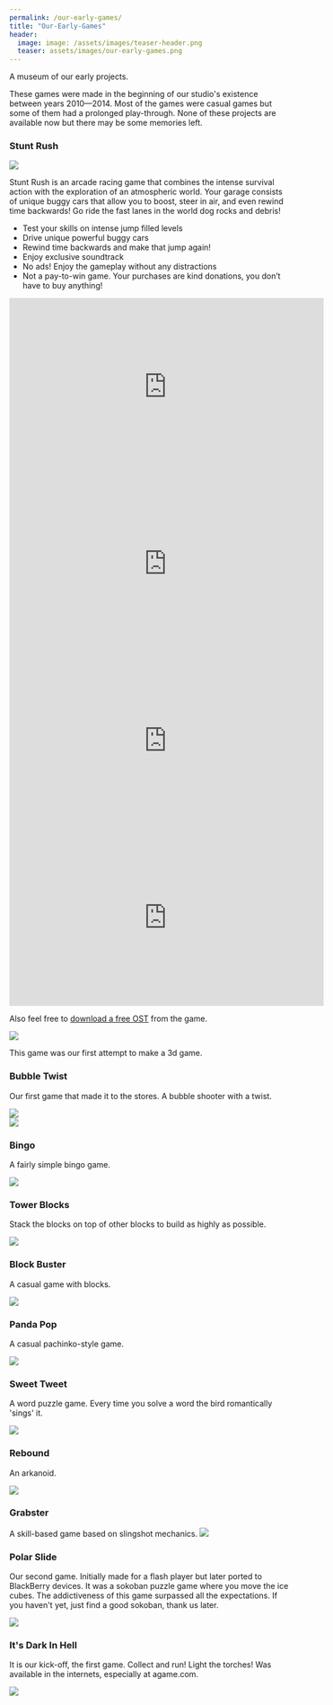 ```yaml
---
permalink: /our-early-games/
title: "Our-Early-Games"
header:
  image: image: /assets/images/teaser-header.png
  teaser: assets/images/our-early-games.png
---
```


A museum of our early projects.  

These games were made in the beginning of our studio's existence between years 2010—2014. Most of the games were casual games but some of them had a prolonged play-through. None of these projects are available now but there may be some memories left.

### Stunt Rush

![](https://staging.dustyroom.com/assets/images/early-games/stunt_rush_website_pic.png)  

Stunt Rush is an arcade racing game that combines the intense survival action with the exploration of an atmospheric world. Your garage consists of unique buggy cars that allow you to boost, steer in air, and even rewind time backwards! Go ride the fast lanes in the world dog rocks and debris!  

  * Test your skills on intense jump filled levels
  * Drive unique powerful buggy cars
  * Rewind time backwards and make that jump again!
  * Enjoy exclusive soundtrack
  * No ads! Enjoy the gameplay without any distractions
  * Not a pay-to-win game. Your purchases are kind donations, you don’t have to buy anything!  

<iframe width="560" height="315" src="https://www.youtube.com/embed/vcEcihRuEx4" title="YouTube video player" frameborder="0" allow="accelerometer; autoplay; clipboard-write; encrypted-media; gyroscope; picture-in-picture" allowfullscreen></iframe>  

<iframe width="560" height="315" src="https://www.youtube.com/embed/qHBhlbhcJ4k" title="YouTube video player" frameborder="0" allow="accelerometer; autoplay; clipboard-write; encrypted-media; gyroscope; picture-in-picture" allowfullscreen></iframe>

<iframe width="560" height="315" src="https://www.youtube.com/embed/DzY1_FejezY" title="YouTube video player" frameborder="0" allow="accelerometer; autoplay; clipboard-write; encrypted-media; gyroscope; picture-in-picture" allowfullscreen></iframe>

<iframe width="560" height="315" src="https://www.youtube.com/embed/1HQjah1Ms3s" title="YouTube video player" frameborder="0" allow="accelerometer; autoplay; clipboard-write; encrypted-media; gyroscope; picture-in-picture" allowfullscreen></iframe>

Also feel free to [download a free OST](https://dustyroom.bandcamp.com/album/stunt-rush-ost) from the game.  

![](https://staging.dustyroom.com/assets/images/early-games/stunt_rush-music_cover.jpg)  

This game was our first attempt to make a 3d game.

### Bubble Twist
Our first game that made it to the stores. A bubble shooter with a twist.  

![](https://staging.dustyroom.com/assets/images/early-games/bubbletwist_thumb1.png)  
![](https://staging.dustyroom.com/assets/images/early-games/bubbletwist_page_img.png)  

### Bingo

A fairly simple bingo game.  

![](https://staging.dustyroom.com/assets/images/early-games/bingo-game-pic.png)

### Tower Blocks

Stack the blocks on top of other blocks to build as highly as possible.  

![](https://staging.dustyroom.com/assets/images/early-games/towerblocks_thumb1.png)

### Block Buster

A casual game with blocks.  

![](https://staging.dustyroom.com/assets/images/early-games/blockbuster_thumb1.png)

### Panda Pop

A casual pachinko-style game.  

![](https://staging.dustyroom.com/assets/images/early-games/pandapop_thumb1.png)

### Sweet Tweet

A word puzzle game. Every time you solve a word the bird romantically 'sings' it.  

![](https://staging.dustyroom.com/assets/images/early-games/sweettweet_thumb1.png)

### Rebound

An arkanoid.  

![](https://staging.dustyroom.com/assets/images/early-games/rebound_thumb1.png)

### Grabster

A skill-based game based on slingshot mechanics.
![](https://staging.dustyroom.com/assets/images/early-games/grabster_thumb2.png)

### Polar Slide

Our second game. Initially made for a flash player but later ported to BlackBerry devices. It was a sokoban puzzle game where you move the ice cubes. The addictiveness of this game surpassed all the expectations. If you haven't yet, just find a good sokoban, thank us later.  

![](https://staging.dustyroom.com/assets/images/early-games/polarslide_thumb1.png)  

### It's Dark In Hell

It is our kick-off, the first game. Collect and run! Light the torches! Was available in the internets, especially at agame.com.

![](https://staging.dustyroom.com/assets/images/early-games/itsdarkinhell_thumb1.png)  

